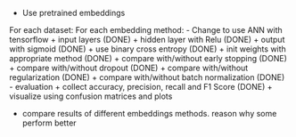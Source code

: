 - Use pretrained embeddings

<!-- most news are done. while imdb waiting for use pretrained embeddings later to faster experiment speed -->
<!-- below all DONE is only for news.ipynb -->
For each dataset:
    For each embedding method:
        - Change to use ANN with tensorflow
            + input layers (DONE)
            + hidden layer with Relu (DONE)
            + output with sigmoid (DONE)
            + use binary cross entropy (DONE)
            + init weights with appropriate method (DONE)
            + compare with/without early stopping (DONE)
            + compare with/without dropout (DONE)
            + compare with/without regularization (DONE)
            + compare with/without batch normalization (DONE)
        - evaluation
            + collect accuracy, precision, recall and F1 Score (DONE)
            + visualize using confusion matrices and plots

- compare results of different embeddings methods. reason why some perform better 
